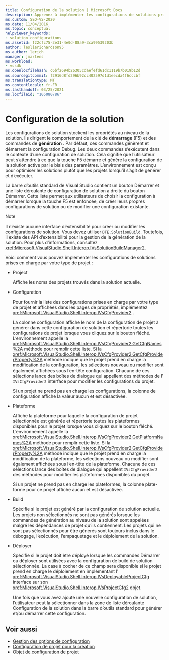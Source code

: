 ```yaml
---
title: Configuration de la solution | Microsoft Docs
description: Apprenez à implémenter les configurations de solutions prises en charge par votre type de projet, qui dirigent le comportement de la clé de démarrage (F5) et des commandes de génération.
ms.custom: SEO-VS-2020
ms.date: 11/04/2016
ms.topic: conceptual
helpviewer_keywords:
- solution configurations
ms.assetid: f22cfc75-3e31-4e0d-88a9-3ca99539203b
author: leslierichardson95
ms.author: lerich
manager: jmartens
ms.workload:
- vssdk
ms.openlocfilehash: c6bf2694b26305cdaefefd61dc1119b7b019b12d
ms.sourcegitcommit: f2916d8fd296b92cc402597d1d1eecda4f6cccbf
ms.translationtype: MT
ms.contentlocale: fr-FR
ms.lasthandoff: 03/25/2021
ms.locfileid: "105080786"
---
```

# <a name="solution-configuration"></a>Configuration de la solution
Les configurations de solution stockent les propriétés au niveau de la solution. Ils dirigent le comportement de la clé de **démarrage** (F5) et des commandes de **génération** . Par défaut, ces commandes génèrent et démarrent la configuration Debug. Les deux commandes s’exécutent dans le contexte d’une configuration de solution. Cela signifie que l’utilisateur peut s’attendre à ce que la touche F5 démarre et génère la configuration de la solution active par le biais des paramètres. L’environnement est conçu pour optimiser les solutions plutôt que les projets lorsqu’il s’agit de générer et d’exécuter.

 La barre d’outils standard de Visual Studio contient un bouton Démarrer et une liste déroulante de configuration de solution à droite du bouton Démarrer. Cette liste permet aux utilisateurs de choisir la configuration à démarrer lorsque la touche F5 est enfoncée, de créer leurs propres configurations de solution ou de modifier une configuration existante.

> [!NOTE]
> Il n’existe aucune interface d’extensibilité pour créer ou modifier les configurations de solution. Vous devez utiliser `DTE.SolutionBuild`. Toutefois, il existe des API d’extensibilité pour la gestion de la génération de la solution. Pour plus d’informations, consultez <xref:Microsoft.VisualStudio.Shell.Interop.IVsSolutionBuildManager2>.

 Voici comment vous pouvez implémenter les configurations de solutions prises en charge par votre type de projet :

- Project

   Affiche les noms des projets trouvés dans la solution actuelle.

- Configuration

   Pour fournir la liste des configurations prises en charge par votre type de projet et affichées dans les pages de propriétés, implémentez <xref:Microsoft.VisualStudio.Shell.Interop.IVsCfgProvider2> .

   La colonne configuration affiche le nom de la configuration de projet à générer dans cette configuration de solution et répertorie toutes les configurations de projet lorsque vous cliquez sur le bouton fléché. L’environnement appelle la <xref:Microsoft.VisualStudio.Shell.Interop.IVsCfgProvider2.GetCfgNames%2A> méthode pour remplir cette liste. Si la <xref:Microsoft.VisualStudio.Shell.Interop.IVsCfgProvider2.GetCfgProviderProperty%2A> méthode indique que le projet prend en charge la modification de la configuration, les sélections nouveau ou modifier sont également affichées sous l’en-tête configuration. Chacune de ces sélections lance des boîtes de dialogue qui appellent des méthodes de l' `IVsCfgProvider2` interface pour modifier les configurations du projet.

   Si un projet ne prend pas en charge les configurations, la colonne de configuration affiche la valeur aucun et est désactivée.

- Plateforme

   Affiche la plateforme pour laquelle la configuration de projet sélectionnée est générée et répertorie toutes les plateformes disponibles pour le projet lorsque vous cliquez sur le bouton fléché. L’environnement appelle la <xref:Microsoft.VisualStudio.Shell.Interop.IVsCfgProvider2.GetPlatformNames%2A> méthode pour remplir cette liste. Si la <xref:Microsoft.VisualStudio.Shell.Interop.IVsCfgProvider2.GetCfgProviderProperty%2A> méthode indique que le projet prend en charge la modification de la plateforme, les sélections nouveau ou modifier sont également affichées sous l’en-tête de la plateforme. Chacune de ces sélections lance des boîtes de dialogue qui appellent `IVsCfgProvider2` des méthodes pour modifier les plateformes disponibles du projet.

   Si un projet ne prend pas en charge les plateformes, la colonne plate-forme pour ce projet affiche aucun et est désactivée.

- Build

   Spécifie si le projet est généré par la configuration de solution actuelle. Les projets non sélectionnés ne sont pas générés lorsque les commandes de génération au niveau de la solution sont appelées malgré les dépendances de projet qu’ils contiennent. Les projets qui ne sont pas sélectionnés pour être générés sont toujours inclus dans le débogage, l’exécution, l’empaquetage et le déploiement de la solution.

- Déployer

   Spécifie si le projet doit être déployé lorsque les commandes Démarrer ou déployer sont utilisées avec la configuration de build de solution sélectionnée. La case à cocher de ce champ sera disponible si le projet prend en charge le déploiement en implémentant l' <xref:Microsoft.VisualStudio.Shell.Interop.IVsDeployableProjectCfg> interface sur son <xref:Microsoft.VisualStudio.Shell.Interop.IVsProjectCfg2> objet.

  Une fois que vous avez ajouté une nouvelle configuration de solution, l’utilisateur peut la sélectionner dans la zone de liste déroulante Configuration de la solution dans la barre d’outils standard pour générer et/ou démarrer cette configuration.

## <a name="see-also"></a>Voir aussi
- [Gestion des options de configuration](../../extensibility/internals/managing-configuration-options.md)
- [Configuration de projet pour la création](../../extensibility/internals/project-configuration-for-building.md)
- [Objet de configuration de projet](../../extensibility/internals/project-configuration-object.md)
